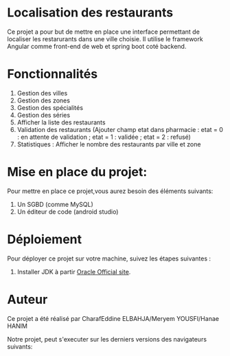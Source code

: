 # Localisation des restaurants
Ce projet a pour but de mettre en place une interface permettant de localiser les restarurants dans une ville choisie. Il utilise le framework Angular comme front-end de web et spring boot coté backend. 
# Fonctionnalités
1. Gestion des villes
2. Gestion des zones
3. Gestion des spécialités
4. Gestion des séries
5. Afficher la liste des restaurants
6. Validation des restaurants (Ajouter champ etat dans pharmacie : etat = 0 :    en attente de validation ; etat = 1 : validée ; etat = 2 : refusé)
7. Statistiques : Afficher le nombre des restaurants par ville et zone

# Mise en place du projet:
Pour mettre en place ce projet,vous aurez besoin des éléments suivants:
1. Un SGBD (comme MySQL)
2. Un éditeur de code (android studio)

# Déploiement
Pour déployer ce projet sur votre machine, suivez les étapes suivantes :
1. Installer JDK à partir [Oracle Official site](https://www.oracle.com/fr/).

# Auteur
Ce projet a été réalisé par CharafEddine ELBAHJA/Meryem YOUSFI/Hanae HANIM

Notre projet, peut s'executer sur les derniers versions des navigateurs suivants:

